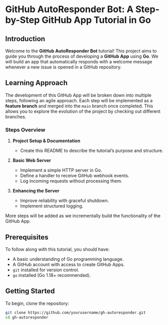 # GitHub AutoResponder Bot: A Step-by-Step GitHub App Tutorial in Go

## Introduction
Welcome to the **GitHub AutoResponder Bot** tutorial! This project aims to guide you through the process of developing a **GitHub App** using **Go**. We will build an app that automatically responds with a welcome message whenever a new issue is opened in a GitHub repository.

## Learning Approach
The development of this GitHub App will be broken down into multiple steps, following an agile approach. Each step will be implemented as a **feature branch** and merged into the `main` branch once completed. This allows you to explore the evolution of the project by checking out different branches.

### Steps Overview
1. **Project Setup & Documentation**
   - Create this README to describe the tutorial’s purpose and structure.
   
2. **Basic Web Server**
   - Implement a simple HTTP server in Go.
   - Define a handler to receive GitHub webhook events.
   - Log incoming requests without processing them.

3. **Enhancing the Server**
   - Improve reliability with graceful shutdown.
   - Implement structured logging.
   
More steps will be added as we incrementally build the functionality of the GitHub App.

## Prerequisites
To follow along with this tutorial, you should have:
- A basic understanding of Go programming language.
- A GitHub account with access to create GitHub Apps.
- `git` installed for version control.
- `go` installed (Go 1.18+ recommended).

## Getting Started
To begin, clone the repository:
```sh
git clone https://github.com/yourusername/gh-autoresponder.git
cd gh-autoresponder
````
